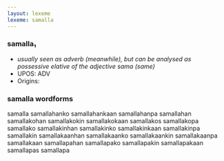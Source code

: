 ```yaml
---
layout: lexeme
lexeme: samalla
---
```


###  samalla₁

* _usually seen as adverb (meanwhile), but can be analysed as possessive elative of the adjective *sama* (same)_
* UPOS:  ADV
* Origins: 


### samalla wordforms

samalla
samallahanko
samallahankaan
samallahanpa
samallahan
samallakohan
samallakokin
samallakokaan
samallakos
samallakopa
samallako
samallakinhan
samallakinko
samallakinkaan
samallakinpa
samallakin
samallakaanhan
samallakaanko
samallakaankin
samallakaanpa
samallakaan
samallapahan
samallapako
samallapakin
samallapakaan
samallapas
samallapa

